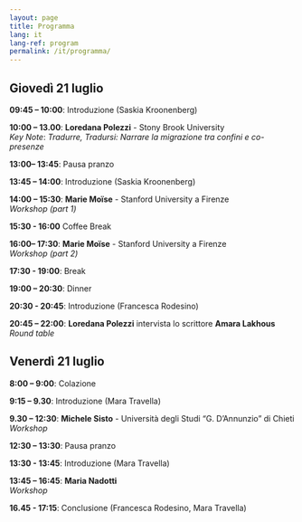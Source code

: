 ```yaml
---
layout: page
title: Programma
lang: it
lang-ref: program
permalink: /it/programma/
---
```


## **Giovedì 21 luglio**

**09:45 – 10:00**: Introduzione (Saskia Kroonenberg)

**10:00 – 13.00**: **Loredana Polezzi** - Stony Brook University <br />
_Key Note_: _Tradurre, Tradursi: Narrare la migrazione tra confini e co-presenze_ 


**13:00– 13:45**: Pausa pranzo

**13:45 – 14:00**: Introduzione (Saskia Kroonenberg)

**14:00 – 15:30**: **Marie Moïse** - Stanford University a Firenze <br />
_Workshop (part 1)_

**15:30 - 16:00** Coffee Break

**16:00– 17:30**: **Marie Moïse** - Stanford University a Firenze <br />
 _Workshop (part 2)_

**17:30 - 19:00**: Break

**19:00 – 20:30**: Dinner

**20:30 - 20:45**: Introduzione (Francesca Rodesino)

**20:45 – 22:00**: **Loredana Polezzi** intervista lo scrittore **Amara Lakhous** <br />
_Round table_


## **Venerdì 21 luglio**

**8:00 – 9:00**: Colazione

**9:15 – 9.30**: Introduzione (Mara Travella)

**9.30 – 12:30**: **Michele Sisto** - Università degli Studi “G. D’Annunzio” di Chieti <br />
 _Workshop_

**12:30 – 13:30**: Pausa pranzo

**13:30 - 13:45**: Introduzione (Mara Travella)

**13:45 – 16:45**: **Maria Nadotti**  <br />
_Workshop_

**16.45 - 17:15**: Conclusione (Francesca Rodesino, Mara Travella)
